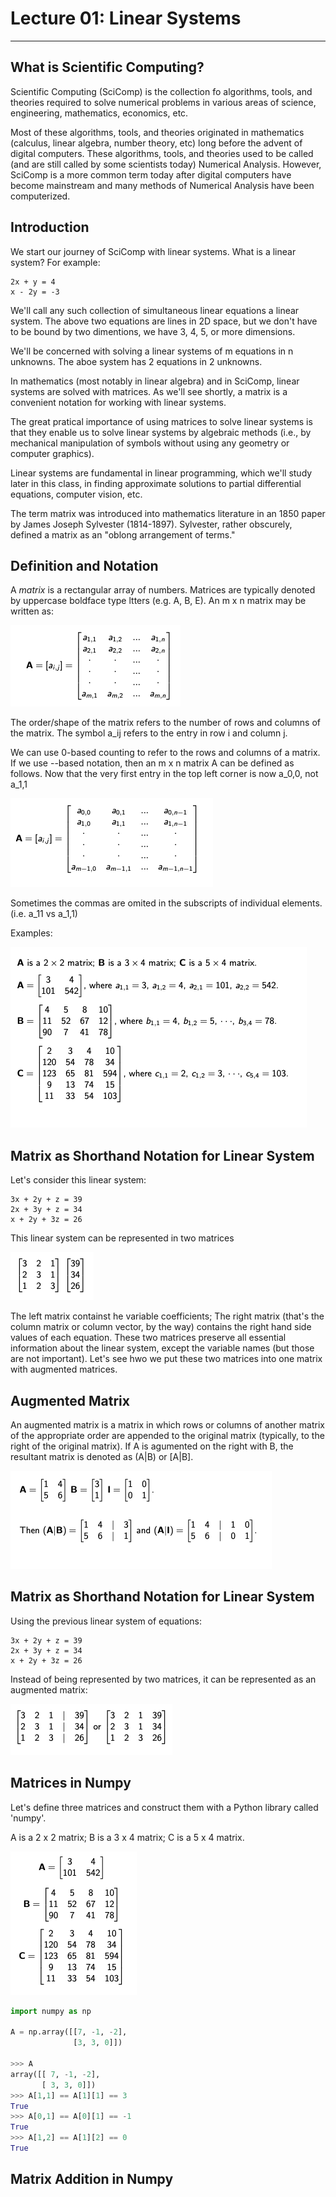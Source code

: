 # Lecture 01: Linear Systems

---

## What is Scientific Computing?

Scientific Computing (SciComp) is the collection fo algorithms, tools, and theories required to solve numerical problems in various areas of science, engineering, mathematics, economics, etc. 

Most of these algorithms, tools, and theories originated in mathematics (calculus, linear algebra, number theory, etc) long before the advent of digital computers. These algorithms, tools, and theories used to be called (and are still called by some scientists today) Numerical Analysis. However, SciComp is a more common term today after digital computers have become mainstream and many methods of Numerical Analysis have been computerized. 

## Introduction

We start our journey of SciComp with linear systems. What is a linear system? For example: 

```
2x + y = 4
x - 2y = -3
```

We'll call any such collection of simultaneous linear equations a linear system. The above two equations are lines in 2D space, but we don't have to be bound by two dimentions, we have 3, 4, 5, or more dimensions. 

We'll be concerned with solving a linear systems of m equations in n unknowns. The aboe system has 2 equations in 2 unknowns. 

In mathematics (most notably in linear algebra) and in SciComp, linear systems are solved with matrices. As we'll see shortly, a matrix is a convenient notation for working with linear systems. 

The great pratical importance of using matrices to solve linear systems is that they enable us to solve linear systems by algebraic methods (i.e., by mechanical manipulation of symbols without using any geometry or computer graphics).

Linear systems are fundamental in linear programming, which we'll study later in this class, in finding approximate solutions to partial differential equations, computer vision, etc. 

The term matrix was introduced into mathematics literature in an 1850 paper by James Joseph Sylvester (1814-1897). Sylvester, rather obscurely, defined a matrix as an "oblong arrangement of terms."

## Definition and Notation

A *matrix* is a rectangular array of numbers. Matrices are typically denoted by uppercase boldface type ltters (e.g. A, B, E). An m x n matrix may be written as: 

![1 Matrix](img/1.png)

The order/shape of the matrix refers to the number of rows and columns of the matrix. The symbol a_ij refers to the entry in row i and column j. 

We can use 0-based counting to refer to the rows and columns of a matrix. If we use --based notation, then an m x n matrix A can be defined as follows. Now that the very first entry in the top left corner is now a_0,0, not a_1,1

![2 Matrix](img/2.png)

Sometimes the commas are omited in the subscripts of individual elements. (i.e. a_11 vs a_1,1)

Examples: 

![3 Matrix Examples](img/3.png)

## Matrix as Shorthand Notation for Linear System

Let's consider this linear system: 

```
3x + 2y + z = 39
2x + 3y + z = 34
x + 2y + 3z = 26
```

This linear system can be represented in two matrices

![4 Matrices](img/4.png)

The left matrix containst he variable coefficients; The right matrix (that's the column matrix or column vector, by the way) contains the right hand side values of each equation. These two matrices preserve all essential information about the linear system, except the variable names (but those are not important). Let's see hwo we put these two matrices into one matrix with augmented matrices. 

## Augmented Matrix

An augmented matrix is a matrix in which rows or columns of another matrix of the appropriate order are appended to the original matrix (typically, to the right of the original matrix). If A is agumented on the right with B, the resultant matrix is denoted as (A|B) or [A|B]. 

![5 Augmented Matrices](img/5.png)

## Matrix as Shorthand Notation for Linear System

Using the previous linear system of equations: 

```
3x + 2y + z = 39
2x + 3y + z = 34
x + 2y + 3z = 26
```
Instead of being represented by two matrices, it can be represented as an augmented matrix: 

![6 augmented linear system of equations](img/6.png)

## Matrices in Numpy

Let's define three matrices and construct them with a Python library called 'numpy'. 

A is a 2 x 2 matrix; B is a 3 x 4 matrix; C is a 5 x 4 matrix. 

![7 Matrices](img/7.png)

```Python
import numpy as np

A = np.array([[7, -1, -2],
              [3, 3, 0]])

>>> A
array([[ 7, -1, -2],
       [ 3, 3, 0]])
>>> A[1,1] == A[1][1] == 3
True
>>> A[0,1] == A[0][1] == -1
True
>>> A[1,2] == A[1][2] == 0
True
```

## Matrix Addition in Numpy

